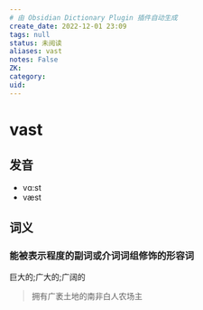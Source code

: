 ```yaml
---
# 由 Obsidian Dictionary Plugin 插件自动生成
create_date: 2022-12-01 23:09
tags: null
status: 未阅读 
aliases: vast
notes: False
ZK: 
category: 
uid: 
---
```


# vast

## 发音

- vɑ:st
- væst

## 词义

### 能被表示程度的副词或介词词组修饰的形容词

巨大的;广大的;广阔的

> 拥有广袤土地的南非白人农场主



